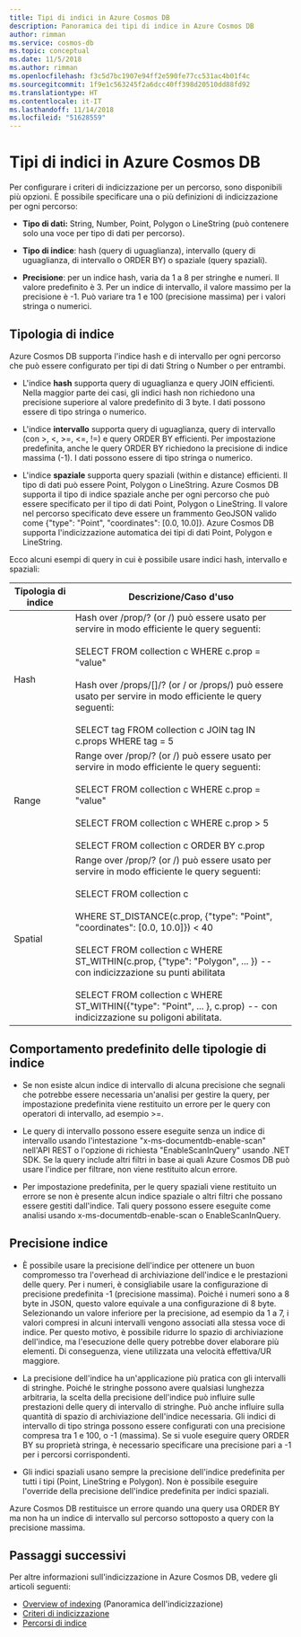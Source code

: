 ```yaml
---
title: Tipi di indici in Azure Cosmos DB
description: Panoramica dei tipi di indice in Azure Cosmos DB
author: rimman
ms.service: cosmos-db
ms.topic: conceptual
ms.date: 11/5/2018
ms.author: rimman
ms.openlocfilehash: f3c5d7bc1907e94ff2e590fe77cc531ac4b01f4c
ms.sourcegitcommit: 1f9e1c563245f2a6dcc40ff398d20510dd88fd92
ms.translationtype: HT
ms.contentlocale: it-IT
ms.lasthandoff: 11/14/2018
ms.locfileid: "51628559"
---
```

# <a name="index-types-in-azure-cosmos-db"></a>Tipi di indici in Azure Cosmos DB

Per configurare i criteri di indicizzazione per un percorso, sono disponibili più opzioni. È possibile specificare una o più definizioni di indicizzazione per ogni percorso:

- **Tipo di dati:** String, Number, Point, Polygon o LineString (può contenere solo una voce per tipo di dati per percorso).

- **Tipo di indice**: hash (query di uguaglianza), intervallo (query di uguaglianza, di intervallo o ORDER BY) o spaziale (query spaziali).

- **Precisione**: per un indice hash, varia da 1 a 8 per stringhe e numeri. Il valore predefinito è 3. Per un indice di intervallo, il valore massimo per la precisione è -1. Può variare tra 1 e 100 (precisione massima) per i valori stringa o numerici.

## <a name="index-kind"></a>Tipologia di indice

Azure Cosmos DB supporta l'indice hash e di intervallo per ogni percorso che può essere configurato per tipi di dati String o Number o per entrambi.

- L'indice **hash** supporta query di uguaglianza e query JOIN efficienti. Nella maggior parte dei casi, gli indici hash non richiedono una precisione superiore al valore predefinito di 3 byte. I dati possono essere di tipo stringa o numerico.

- L'indice **intervallo** supporta query di uguaglianza, query di intervallo (con >, <, >=, <=, !=) e query ORDER BY efficienti. Per impostazione predefinita, anche le query ORDER BY richiedono la precisione di indice massima (-1). I dati possono essere di tipo stringa o numerico.

- L'indice **spaziale** supporta query spaziali (within e distance) efficienti. Il tipo di dati può essere Point, Polygon o LineString. Azure Cosmos DB supporta il tipo di indice spaziale anche per ogni percorso che può essere specificato per il tipo di dati Point, Polygon o LineString. Il valore nel percorso specificato deve essere un frammento GeoJSON valido come {"type": "Point", "coordinates": [0.0, 10.0]}. Azure Cosmos DB supporta l'indicizzazione automatica dei tipi di dati Point, Polygon e LineString.

Ecco alcuni esempi di query in cui è possibile usare indici hash, intervallo e spaziali:

| **Tipologia di indice** | **Descrizione/Caso d'uso** |
| ---------- | ---------------- |
| Hash  | Hash over /prop/? (or /) può essere usato per servire in modo efficiente le query seguenti:<br><br>SELECT FROM collection c WHERE c.prop = "value"<br><br>Hash over /props/[]/? (or / or /props/) può essere usato per servire in modo efficiente le query seguenti:<br><br>SELECT tag FROM collection c JOIN tag IN c.props WHERE tag = 5  |
| Range  | Range over /prop/? (or /) può essere usato per servire in modo efficiente le query seguenti:<br><br>SELECT FROM collection c WHERE c.prop = "value"<br><br>SELECT FROM collection c WHERE c.prop > 5<br><br>SELECT FROM collection c ORDER BY c.prop   |
| Spatial     | Range over /prop/? (or /) può essere usato per servire in modo efficiente le query seguenti:<br><br>SELECT FROM collection c<br><br>WHERE ST_DISTANCE(c.prop, {"type": "Point", "coordinates": [0.0, 10.0]}) < 40<br><br>SELECT FROM collection c WHERE ST_WITHIN(c.prop, {"type": "Polygon", ... }) --con indicizzazione su punti abilitata<br><br>SELECT FROM collection c WHERE ST_WITHIN({"type": "Point", ... }, c.prop) -- con indicizzazione su poligoni abilitata.     |

## <a name="default-behavior-of-index-kinds"></a>Comportamento predefinito delle tipologie di indice

- Se non esiste alcun indice di intervallo di alcuna precisione che segnali che potrebbe essere necessaria un'analisi per gestire la query, per impostazione predefinita viene restituito un errore per le query con operatori di intervallo, ad esempio >=.

- Le query di intervallo possono essere eseguite senza un indice di intervallo usando l'intestazione "x-ms-documentdb-enable-scan" nell'API REST o l'opzione di richiesta "EnableScanInQuery" usando .NET SDK. Se la query include altri filtri in base ai quali Azure Cosmos DB può usare l'indice per filtrare, non viene restituito alcun errore.

- Per impostazione predefinita, per le query spaziali viene restituito un errore se non è presente alcun indice spaziale o altri filtri che possano essere gestiti dall'indice. Tali query possono essere eseguite come analisi usando x-ms-documentdb-enable-scan o EnableScanInQuery.

## <a name="index-precision"></a>Precisione indice

- È possibile usare la precisione dell'indice per ottenere un buon compromesso tra l'overhead di archiviazione dell'indice e le prestazioni delle query. Per i numeri, è consigliabile usare la configurazione di precisione predefinita -1 (precisione massima). Poiché i numeri sono a 8 byte in JSON, questo valore equivale a una configurazione di 8 byte. Selezionando un valore inferiore per la precisione, ad esempio da 1 a 7, i valori compresi in alcuni intervalli vengono associati alla stessa voce di indice. Per questo motivo, è possibile ridurre lo spazio di archiviazione dell'indice, ma l'esecuzione delle query potrebbe dover elaborare più elementi. Di conseguenza, viene utilizzata una velocità effettiva/UR maggiore.

- La precisione dell'indice ha un'applicazione più pratica con gli intervalli di stringhe. Poiché le stringhe possono avere qualsiasi lunghezza arbitraria, la scelta della precisione dell'indice può influire sulle prestazioni delle query di intervallo di stringhe. Può anche influire sulla quantità di spazio di archiviazione dell'indice necessaria. Gli indici di intervallo di tipo stringa possono essere configurati con una precisione compresa tra 1 e 100, o -1 (massima). Se si vuole eseguire query ORDER BY su proprietà stringa, è necessario specificare una precisione pari a -1 per i percorsi corrispondenti.

- Gli indici spaziali usano sempre la precisione dell'indice predefinita per tutti i tipi (Point, LineString e Polygon). Non è possibile eseguire l'override della precisione dell'indice predefinita per indici spaziali.

Azure Cosmos DB restituisce un errore quando una query usa ORDER BY ma non ha un indice di intervallo sul percorso sottoposto a query con la precisione massima.

## <a name="next-steps"></a>Passaggi successivi

Per altre informazioni sull'indicizzazione in Azure Cosmos DB, vedere gli articoli seguenti:

- [Overview of indexing](index-overview.md) (Panoramica dell'indicizzazione)
- [Criteri di indicizzazione](indexing-policies.md)
- [Percorsi di indice](index-paths.md)

